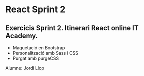 # React Sprint 2

## Exercicis Sprint 2. Itinerari React online IT Academy. 

- Maquetació en Bootstrap
- Personalització amb Sass i CSS
- Purgat amb purgeCSS

Alumne: Jordi Llop

